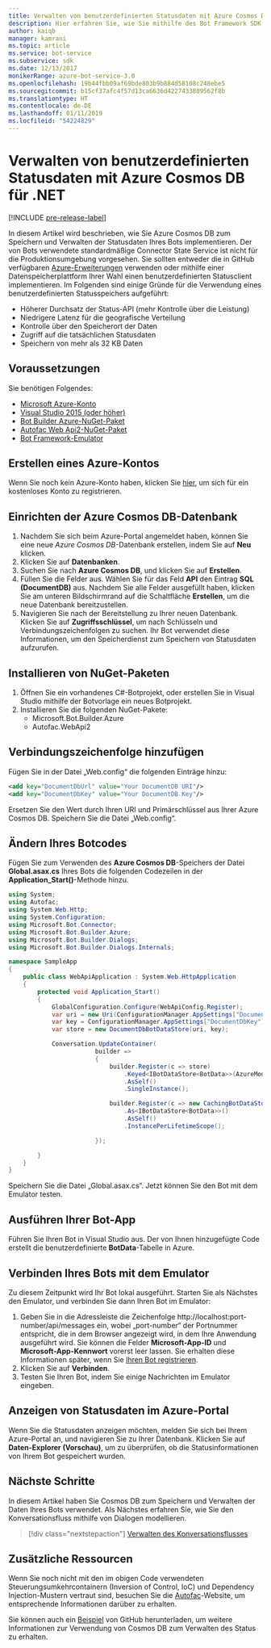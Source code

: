 ```yaml
---
title: Verwalten von benutzerdefinierten Statusdaten mit Azure Cosmos DB | Microsoft-Dokumentation
description: Hier erfahren Sie, wie Sie mithilfe des Bot Framework SDK für .NET Statusdaten mit Azure Cosmos DB speichern und abrufen.
author: kaiqb
manager: kamrani
ms.topic: article
ms.service: bot-service
ms.subservice: sdk
ms.date: 12/13/2017
monikerRange: azure-bot-service-3.0
ms.openlocfilehash: 19b44fbb09af69bde803b9b884d58108c248ebe5
ms.sourcegitcommit: b15cf37afc4f57d13ca6636d4227433809562f8b
ms.translationtype: HT
ms.contentlocale: de-DE
ms.lasthandoff: 01/11/2019
ms.locfileid: "54224829"
---
```

# <a name="manage-custom-state-data-with-azure-cosmos-db-for-net"></a>Verwalten von benutzerdefinierten Statusdaten mit Azure Cosmos DB für .NET

[!INCLUDE [pre-release-label](../includes/pre-release-label-v3.md)]

In diesem Artikel wird beschrieben, wie Sie Azure Cosmos DB zum Speichern und Verwalten der Statusdaten Ihres Bots implementieren. Der von Bots verwendete standardmäßige Connector State Service ist nicht für die Produktionsumgebung vorgesehen. Sie sollten entweder die in GitHub verfügbaren [Azure-Erweiterungen](https://github.com/Microsoft/BotBuilder-Azure) verwenden oder mithilfe einer Datenspeicherplattform Ihrer Wahl einen benutzerdefinierten Statusclient implementieren. Im Folgenden sind einige Gründe für die Verwendung eines benutzerdefinierten Statusspeichers aufgeführt:
 - Höherer Durchsatz der Status-API (mehr Kontrolle über die Leistung)
 - Niedrigere Latenz für die geografische Verteilung
 - Kontrolle über den Speicherort der Daten
 - Zugriff auf die tatsächlichen Statusdaten
 - Speichern von mehr als 32 KB Daten
 
## <a name="prerequisites"></a>Voraussetzungen
Sie benötigen Folgendes:
 - [Microsoft Azure-Konto](https://azure.microsoft.com/en-us/free/)
 - [Visual Studio 2015 (oder höher)](https://www.visualstudio.com/)
 - [Bot Builder Azure-NuGet-Paket](https://www.nuget.org/packages/Microsoft.Bot.Builder.Azure/)
 - [Autofac Web Api2-NuGet-Paket](https://www.nuget.org/packages/Autofac.WebApi2/)
 - [Bot Framework-Emulator](~/bot-service-debug-emulator.md)
 
## <a name="create-azure-account"></a>Erstellen eines Azure-Kontos
Wenn Sie noch kein Azure-Konto haben, klicken Sie [hier](https://azure.microsoft.com/en-us/free/), um sich für ein kostenloses Konto zu registrieren.

## <a name="set-up-the-azure-cosmos-db-database"></a>Einrichten der Azure Cosmos DB-Datenbank
1. Nachdem Sie sich beim Azure-Portal angemeldet haben, können Sie eine neue *Azure Cosmos DB*-Datenbank erstellen, indem Sie auf **Neu** klicken. 
2. Klicken Sie auf **Datenbanken**. 
3. Suchen Sie nach **Azure Cosmos DB**, und klicken Sie auf **Erstellen**.
4. Füllen Sie die Felder aus. Wählen Sie für das Feld **API** den Eintrag **SQL (DocumentDB)** aus. Nachdem Sie alle Felder ausgefüllt haben, klicken Sie am unteren Bildschirmrand auf die Schaltfläche **Erstellen**, um die neue Datenbank bereitzustellen. 
5. Navigieren Sie nach der Bereitstellung zu Ihrer neuen Datenbank. Klicken Sie auf **Zugriffsschlüssel**, um nach Schlüsseln und Verbindungszeichenfolgen zu suchen. Ihr Bot verwendet diese Informationen, um den Speicherdienst zum Speichern von Statusdaten aufzurufen.

## <a name="install-nuget-packages"></a>Installieren von NuGet-Paketen
1. Öffnen Sie ein vorhandenes C#-Botprojekt, oder erstellen Sie in Visual Studio mithilfe der Botvorlage ein neues Botprojekt. 
2. Installieren Sie die folgenden NuGet-Pakete:
   - Microsoft.Bot.Builder.Azure
   - Autofac.WebApi2

## <a name="add-connection-string"></a>Verbindungszeichenfolge hinzufügen 
Fügen Sie in der Datei „Web.config“ die folgenden Einträge hinzu:
```XML
<add key="DocumentDbUrl" value="Your DocumentDB URI"/>
<add key="DocumentDbKey" value="Your DocumentDB Key"/>
```
Ersetzen Sie den Wert durch Ihren URI und Primärschlüssel aus Ihrer Azure Cosmos DB. Speichern Sie die Datei „Web.config“.

## <a name="modify-your-bot-code"></a>Ändern Ihres Botcodes
Fügen Sie zum Verwenden des **Azure Cosmos DB**-Speichers der Datei **Global.asax.cs** Ihres Bots die folgenden Codezeilen in der **Application_Start()**-Methode hinzu.

```cs
using System;
using Autofac;
using System.Web.Http;
using System.Configuration;
using Microsoft.Bot.Connector;
using Microsoft.Bot.Builder.Azure;
using Microsoft.Bot.Builder.Dialogs;
using Microsoft.Bot.Builder.Dialogs.Internals;

namespace SampleApp
{
    public class WebApiApplication : System.Web.HttpApplication
    {
        protected void Application_Start()
        {
            GlobalConfiguration.Configure(WebApiConfig.Register);
            var uri = new Uri(ConfigurationManager.AppSettings["DocumentDbUrl"]);
            var key = ConfigurationManager.AppSettings["DocumentDbKey"];
            var store = new DocumentDbBotDataStore(uri, key);

            Conversation.UpdateContainer(
                        builder =>
                        {
                            builder.Register(c => store)
                                .Keyed<IBotDataStore<BotData>>(AzureModule.Key_DataStore)
                                .AsSelf()
                                .SingleInstance();

                            builder.Register(c => new CachingBotDataStore(store, CachingBotDataStoreConsistencyPolicy.ETagBasedConsistency))
                                .As<IBotDataStore<BotData>>()
                                .AsSelf()
                                .InstancePerLifetimeScope();

                        });

        }
    }
}
```

Speichern Sie die Datei „Global.asax.cs“. Jetzt können Sie den Bot mit dem Emulator testen.

## <a name="run-your-bot-app"></a>Ausführen Ihrer Bot-App
Führen Sie Ihren Bot in Visual Studio aus. Der von Ihnen hinzugefügte Code erstellt die benutzerdefinierte **BotData**-Tabelle in Azure.

## <a name="connect-your-bot-to-the-emulator"></a>Verbinden Ihres Bots mit dem Emulator
Zu diesem Zeitpunkt wird Ihr Bot lokal ausgeführt. Starten Sie als Nächstes den Emulator, und verbinden Sie dann Ihren Bot im Emulator:
1. Geben Sie in die Adressleiste die Zeichenfolge http://localhost:port-number/api/messages ein, wobei „port-number“ der Portnummer entspricht, die in dem Browser angezeigt wird, in dem Ihre Anwendung ausgeführt wird. Sie können die Felder <strong>Microsoft-App-ID</strong> und <strong>Microsoft-App-Kennwort</strong> vorerst leer lassen. Sie erhalten diese Informationen später, wenn Sie [Ihren Bot registrieren](~/bot-service-quickstart-registration.md).
2. Klicken Sie auf **Verbinden**. 
3. Testen Sie Ihren Bot, indem Sie einige Nachrichten im Emulator eingeben. 

## <a name="view-state-data-on-azure-portal"></a>Anzeigen von Statusdaten im Azure-Portal
Wenn Sie die Statusdaten anzeigen möchten, melden Sie sich bei Ihrem Azure-Portal an, und navigieren Sie zu Ihrer Datenbank. Klicken Sie auf **Daten-Explorer (Vorschau)**, um zu überprüfen, ob die Statusinformationen von Ihrem Bot gespeichert wurden. 

## <a name="next-steps"></a>Nächste Schritte
In diesem Artikel haben Sie Cosmos DB zum Speichern und Verwalten der Daten Ihres Bots verwendet. Als Nächstes erfahren Sie, wie Sie den Konversationsfluss mithilfe von Dialogen modellieren.

> [!div class="nextstepaction"]
> [Verwalten des Konversationsflusses](bot-builder-dotnet-manage-conversation-flow.md)

## <a name="additional-resources"></a>Zusätzliche Ressourcen
Wenn Sie noch nicht mit den im obigen Code verwendeten Steuerungsumkehrcontainern (Inversion of Control, IoC) und Dependency Injection-Mustern vertraut sind, besuchen Sie die [Autofac](http://autofac.readthedocs.io/en/latest/)-Website, um entsprechende Informationen darüber zu erhalten. 

Sie können auch ein [Beispiel](https://github.com/Microsoft/BotBuilder-Azure/tree/master/CSharp/Samples/DocumentDb) von GitHub herunterladen, um weitere Informationen zur Verwendung von Cosmos DB zum Verwalten des Status zu erhalten. 
